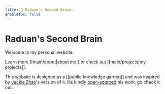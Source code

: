 ```yaml
---
title: 🧠 Raduan's Second Brain.
enableToc: false
---
```

# Raduan's Second Brain
Welcome to my personal website. 

Learn more [[main/about|about me]] or check out [[main/projects|my projects]].

This website is designed as a [[public knowledge garden]] and was inspired by [Jackie Zhao](https://jzhao.xyz/)'s version of it. He kindly [open-sourced](https://github.com/jackyzha0/quartz) his work, go check it out.